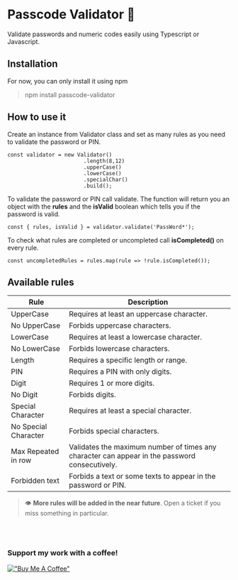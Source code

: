 # Passcode Validator 🔐
 Validate passwords and numeric codes easily using Typescript or Javascript.

## Installation
For now, you can only install it using npm
>npm install passcode-validator

## How to use it
Create an instance from Validator class and set as many rules as you need to validate the password or PIN.

    const validator = new Validator()
                            .length(8,12)
                            .upperCase()
                            .lowerCase()
                            .specialChar()
                            .build();

To validate the password or PIN call validate. The function will return you an object with the **rules** and the **isValid** boolean which tells you if the password is valid.

    const { rules, isValid } = validator.validate('PassWord*');

To check what rules are completed or uncompleted call **isCompleted()** on every rule.

    const uncompletedRules = rules.map(rule => !rule.isCompleted());

## Available rules

| Rule                 | Description                                                                                   |
|----------------------|-----------------------------------------------------------------------------------------------|
| UpperCase            | Requires at least an uppercase character.                                                     |
| No UpperCase         | Forbids uppercase characters.                                                                 |
| LowerCase            | Requires at least a lowercase character.                                                      |
| No LowerCase         | Forbids lowercase characters.                                                                 |
| Length               | Requires a specific length or range.                                                          |
| PIN                  | Requires a PIN with only digits.                                                              |
| Digit                | Requires 1 or more digits.                                                                    |
| No Digit             | Forbids digits.                                                                               |
| Special Character    | Requires at least a special character.                                                        |
| No Special Character | Forbids special characters.                                                                   |
| Max Repeated in row  | Validates the maximum number of times any character can appear in the password consecutively. |
| Forbidden text       | Forbids a text or some texts to appear in the password or PIN.                                |

> 👁 **More rules will be added in the near future**. Open a ticket if you miss something in particular.

<br/><br/>

### Support my work with a coffee!

[!["Buy Me A Coffee"](https://www.buymeacoffee.com/assets/img/custom_images/orange_img.png)](https://www.buymeacoffee.com/agestaun)

